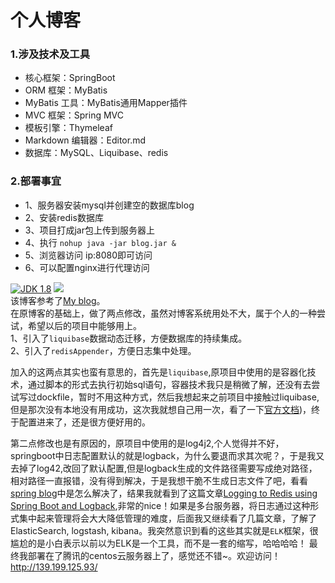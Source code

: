 # 个人博客

### 1.涉及技术及工具

- 核心框架：SpringBoot
- ORM 框架：MyBatis
- MyBatis 工具：MyBatis通用Mapper插件
- MVC 框架：Spring MVC
- 模板引擎：Thymeleaf
- Markdown 编辑器：Editor.md
- 数据库：MySQL、Liquibase、redis

### 2.部署事宜

- 1、服务器安装mysql并创建空的数据库blog
- 2、安装redis数据库
- 3、项目打成jar包上传到服务器上
- 4、执行 `nohup java -jar blog.jar &`
- 5、浏览器访问 ip:8080即可访问
- 6、可以配置nginx进行代理访问

[![](https://img.shields.io/badge/JDK-1.8-green.svg "JDK 1.8")]()
[![](https://img.shields.io/badge/spring--boot-1.5.9--release-green.svg)]()  
该博客参考了[My blog](https://github.com/ZHENFENG13/My-Blog)。  
在原博客的基础上，做了两点修改，虽然对博客系统用处不大，属于个人的一种尝试，希望以后的项目中能够用上。  
1、引入了`liquibase`数据动态迁移，方便数据库的持续集成。  
2、引入了`redisAppender`，方便日志集中处理。  

加入的这两点其实也蛮有意思的，首先是`liquibase`,原项目中使用的是容器化技术，通过脚本的形式去执行初始sql语句，容器技术我只是稍微了解，还没有去尝试写过dockfile，暂时不用这种方式，然后我想起来之前项目中接触过liquibase,但是那次没有本地没有用成功，这次我就想自己用一次，看了一下[官方文档](http://www.liquibase.org))，终于配置进来了，还是很方便好用的。  

第二点修改也是有原因的，原项目中使用的是log4j2,个人觉得并不好，springboot中日志配置默认的就是logback，为什么要退而求其次呢？，于是我又去掉了log42,改回了默认配置,但是logback生成的文件路径需要写成绝对路径，相对路径一直报错，没有得到解决，于是我想干脆不生成日志文件了吧，看看 [spring blog](https://spring.io/blog)中是怎么解决了，结果我就看到了这篇文章[Logging to Redis using Spring Boot and Logback](https://www.javacodegeeks.com/2015/01/logging-to-redis-using-spring-boot-and-logback.html),非常的nice！如果是多台服务器，将日志通过这种形式集中起来管理将会大大降低管理的难度，后面我又继续看了几篇文章，了解了ElasticSearch, logstash, kibana。我突然意识到看的这些其实就是`ELK`框架，很尴尬的是小白表示以前以为ELK是一个工具，而不是一套的缩写，哈哈哈哈！
最终我部署在了腾讯的centos云服务器上了，感觉还不错~。欢迎访问！http://139.199.125.93/
